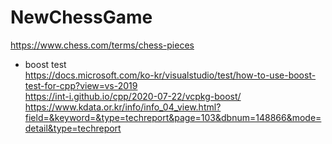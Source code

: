 NewChessGame
========================================

https://www.chess.com/terms/chess-pieces


- boost test  
  https://docs.microsoft.com/ko-kr/visualstudio/test/how-to-use-boost-test-for-cpp?view=vs-2019  
  https://int-i.github.io/cpp/2020-07-22/vcpkg-boost/  
  https://www.kdata.or.kr/info/info_04_view.html?field=&keyword=&type=techreport&page=103&dbnum=148866&mode=detail&type=techreport  
